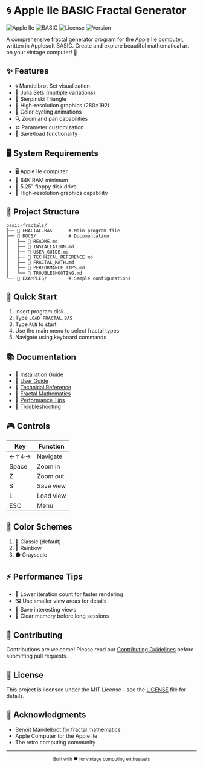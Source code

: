# 🌀 Apple IIe BASIC Fractal Generator

![Apple IIe](https://img.shields.io/badge/Apple%20IIe-8-bit-blue)
![BASIC](https://img.shields.io/badge/BASIC-Applesoft-green)
![License](https://img.shields.io/badge/License-MIT-yellow)
![Version](https://img.shields.io/badge/Version-1.0-orange)

A comprehensive fractal generator program for the Apple IIe computer, written in Applesoft BASIC. Create and explore beautiful mathematical art on your vintage computer! 🎨

## ✨ Features

- 🌀 Mandelbrot Set visualization
- 🌈 Julia Sets (multiple variations)
- 🔺 Sierpinski Triangle
- 🎯 High-resolution graphics (280×192)
- 🌈 Color cycling animations
- 🔍 Zoom and pan capabilities
- ⚙️ Parameter customization
- 💾 Save/load functionality

## 🖥️ System Requirements

- 🖥️ Apple IIe computer
- 💾 64K RAM minimum
- 📼 5.25" floppy disk drive
- 🎨 High-resolution graphics capability

## 📁 Project Structure

```
basic-fractals/
├── 📄 FRACTAL.BAS      # Main program file
├── 📁 DOCS/            # Documentation
│   ├── 📄 README.md
│   ├── 📄 INSTALLATION.md
│   ├── 📄 USER_GUIDE.md
│   ├── 📄 TECHNICAL_REFERENCE.md
│   ├── 📄 FRACTAL_MATH.md
│   ├── 📄 PERFORMANCE_TIPS.md
│   └── 📄 TROUBLESHOOTING.md
└── 📁 EXAMPLES/        # Sample configurations
```

## 🚀 Quick Start

1. Insert program disk
2. Type `LOAD FRACTAL.BAS`
3. Type `RUN` to start
4. Use the main menu to select fractal types
5. Navigate using keyboard commands

## 📚 Documentation

- 📖 [Installation Guide](DOCS/INSTALLATION.md)
- 📖 [User Guide](DOCS/USER_GUIDE.md)
- 📖 [Technical Reference](DOCS/TECHNICAL_REFERENCE.md)
- 📖 [Fractal Mathematics](DOCS/FRACTAL_MATH.md)
- 📖 [Performance Tips](DOCS/PERFORMANCE_TIPS.md)
- 📖 [Troubleshooting](DOCS/TROUBLESHOOTING.md)

## 🎮 Controls

| Key | Function |
|-----|----------|
| ←↑↓→ | Navigate |
| Space | Zoom in |
| Z | Zoom out |
| S | Save view |
| L | Load view |
| ESC | Menu |

## 🎨 Color Schemes

1. 🎯 Classic (default)
2. 🌈 Rainbow
3. ⚫ Grayscale

## ⚡ Performance Tips

- 🔄 Lower iteration count for faster rendering
- 🖼️ Use smaller view areas for details
- 💾 Save interesting views
- 🧹 Clear memory before long sessions

## 🤝 Contributing

Contributions are welcome! Please read our [Contributing Guidelines](CONTRIBUTING.md) before submitting pull requests.

## 📜 License

This project is licensed under the MIT License - see the [LICENSE](LICENSE) file for details.

## 🙏 Acknowledgments

- Benoit Mandelbrot for fractal mathematics
- Apple Computer for the Apple IIe
- The retro computing community

---

<div align="center">
  <sub>Built with ❤️ for vintage computing enthusiasts</sub>
</div> 